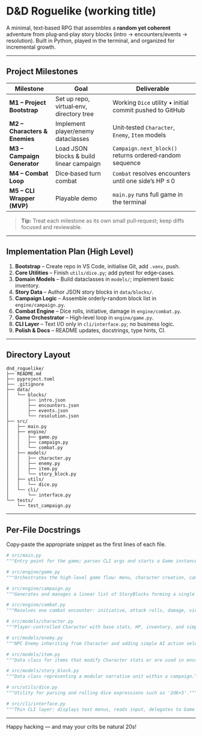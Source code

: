 # D&D Roguelike (working title)

A minimal, text‑based RPG that assembles a **random yet coherent** adventure from plug‑and‑play story blocks (intro → encounters/events → resolution). Built in Python, played in the terminal, and organized for incremental growth.

---

## Project Milestones

| Milestone                     | Goal                                     | Deliverable                                              |
| ----------------------------- | ---------------------------------------- | -------------------------------------------------------- |
| **M1 – Project Bootstrap**    | Set up repo, virtual‑env, directory tree | Working `Dice` utility • initial commit pushed to GitHub |
| **M2 – Characters & Enemies** | Implement player/enemy dataclasses       | Unit‑tested `Character`, `Enemy`, `Item` models          |
| **M3 – Campaign Generator**   | Load JSON blocks & build linear campaign | `Campaign.next_block()` returns ordered‑random sequence  |
| **M4 – Combat Loop**          | Dice‑based turn combat                   | `Combat` resolves encounters until one side’s HP ≤ 0     |
| **M5 – CLI Wrapper (MVP)**    | Playable demo                            | `main.py` runs full game in the terminal                 |

> **Tip:** Treat each milestone as its own small pull‑request; keep diffs focused and reviewable.

---

## Implementation Plan (High Level)

1. **Bootstrap**   – Create repo in VS Code, initialise Git, add `.venv`, push.
2. **Core Utilities** – Finish `utils/dice.py`; add pytest for edge‑cases.
3. **Domain Models** – Build dataclasses in `models/`; implement basic inventory.
4. **Story Data**   – Author JSON story blocks in `data/blocks/`.
5. **Campaign Logic** – Assemble orderly‑random block list in `engine/campaign.py`.
6. **Combat Engine** – Dice rolls, initiative, damage in `engine/combat.py`.
7. **Game Orchestrator** – High‑level loop in `engine/game.py`.
8. **CLI Layer**    – Text I/O only in `cli/interface.py`; no business logic.
9. **Polish & Docs** – README updates, docstrings, type hints, CI.

---

## Directory Layout

```
dnd_roguelike/
├── README.md
├── pyproject.toml
├── .gitignore
├── data/
│   └── blocks/
│       ├── intro.json
│       ├── encounters.json
│       ├── events.json
│       └── resolution.json
├── src/
│   ├── main.py
│   ├── engine/
│   │   ├── game.py
│   │   ├── campaign.py
│   │   └── combat.py
│   ├── models/
│   │   ├── character.py
│   │   ├── enemy.py
│   │   ├── item.py
│   │   └── story_block.py
│   ├── utils/
│   │   └── dice.py
│   └── cli/
│       └── interface.py
└── tests/
    └── test_campaign.py
```

---

## Per‑File Docstrings

Copy‑paste the appropriate snippet as the first lines of each file.

```python
# src/main.py
"""Entry point for the game; parses CLI args and starts a Game instance."""

# src/engine/game.py
"""Orchestrates the high‑level game flow: menu, character creation, campaign loop."""

# src/engine/campaign.py
"""Generates and manages a linear list of StoryBlocks forming a single campaign."""

# src/engine/combat.py
"""Resolves one combat encounter: initiative, attack rolls, damage, victory checks."""

# src/models/character.py
"""Player‑controlled Character with base stats, HP, inventory, and simple actions."""

# src/models/enemy.py
"""NPC Enemy inheriting from Character and adding simple AI action selection."""

# src/models/item.py
"""Data class for items that modify Character stats or are used in encounters."""

# src/models/story_block.py
"""Data class representing a modular narrative unit within a campaign."""

# src/utils/dice.py
"""Utility for parsing and rolling dice expressions such as '2d6+3'."""

# src/cli/interface.py
"""Thin CLI layer: displays text menus, reads input, delegates to Game logic."""
```

---

Happy hacking — and may your crits be natural 20s!


